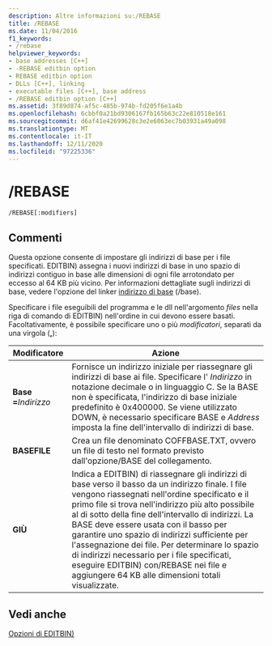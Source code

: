 ```yaml
---
description: Altre informazioni su:/REBASE
title: /REBASE
ms.date: 11/04/2016
f1_keywords:
- /rebase
helpviewer_keywords:
- base addresses [C++]
- -REBASE editbin option
- REBASE editbin option
- DLLs [C++], linking
- executable files [C++], base address
- /REBASE editbin option [C++]
ms.assetid: 3f89d874-af5c-485b-974b-fd205f6e1a4b
ms.openlocfilehash: 6cbbf0a21bd9306167fb165b63c22e810518e161
ms.sourcegitcommit: d6af41e42699628c3e2e6063ec7b03931a49a098
ms.translationtype: MT
ms.contentlocale: it-IT
ms.lasthandoff: 12/11/2020
ms.locfileid: "97225336"
---
```

# <a name="rebase"></a>/REBASE

```
/REBASE[:modifiers]
```

## <a name="remarks"></a>Commenti

Questa opzione consente di impostare gli indirizzi di base per i file specificati. EDITBIN) assegna i nuovi indirizzi di base in uno spazio di indirizzi contiguo in base alle dimensioni di ogni file arrotondato per eccesso al 64 KB più vicino. Per informazioni dettagliate sugli indirizzi di base, vedere l'opzione del linker [indirizzo di base](base-base-address.md) (/base).

Specificare i file eseguibili del programma e le dll nell'argomento *files* nella riga di comando di EDITBIN) nell'ordine in cui devono essere basati. Facoltativamente, è possibile specificare uno o più *modificatori*, separati da una virgola (**,**):

|Modificatore|Azione|
|--------------|------------|
|**Base =**<em>Indirizzo</em>|Fornisce un indirizzo iniziale per riassegnare gli indirizzi di base ai file. Specificare l' *Indirizzo* in notazione decimale o in linguaggio C. Se la BASE non è specificata, l'indirizzo di base iniziale predefinito è 0x400000. Se viene utilizzato DOWN, è necessario specificare BASE e *Address* imposta la fine dell'intervallo di indirizzi di base.|
|**BASEFILE**|Crea un file denominato COFFBASE.TXT, ovvero un file di testo nel formato previsto dall'opzione/BASE del collegamento.|
|**GIÙ**|Indica a EDITBIN) di riassegnare gli indirizzi di base verso il basso da un indirizzo finale. I file vengono riassegnati nell'ordine specificato e il primo file si trova nell'indirizzo più alto possibile al di sotto della fine dell'intervallo di indirizzi. La BASE deve essere usata con il basso per garantire uno spazio di indirizzi sufficiente per l'assegnazione dei file. Per determinare lo spazio di indirizzi necessario per i file specificati, eseguire EDITBIN) con/REBASE nei file e aggiungere 64 KB alle dimensioni totali visualizzate.|

## <a name="see-also"></a>Vedi anche

[Opzioni di EDITBIN)](editbin-options.md)
